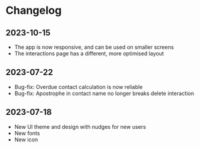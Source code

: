 # Changelog

## 2023-10-15

- The app is now responsive, and can be used on smaller screens
- The interactions page has a different, more optimised layout

## 2023-07-22

- Bug-fix: Overdue contact calculation is now reliable
- Bug-fix: Apostrophe in contact name no longer breaks delete interaction

## 2023-07-18

- New UI theme and design with nudges for new users
- New fonts
- New icon
